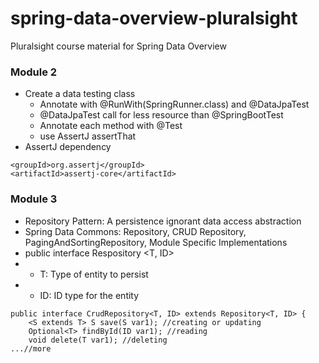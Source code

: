 # spring-data-overview-pluralsight
Pluralsight course material for Spring Data Overview

### Module 2
* Create a data testing class
  - Annotate with @RunWith(SpringRunner.class) and @DataJpaTest
  - @DataJpaTest call for less resource than @SpringBootTest
  - Annotate each method with @Test
  - use AssertJ assertThat
* AssertJ dependency
```
<groupId>org.assertj</groupId>
<artifactId>assertj-core</artifactId>
```
### Module 3
* Repository Pattern: A persistence ignorant data access abstraction
* Spring Data Commons: Repository, CRUD Repository, PagingAndSortingRepository, Module Specific Implementations
* public interface Respository <T, ID>
*   - T: Type of entity to persist
*   - ID: ID type for the entity
```
public interface CrudRepository<T, ID> extends Repository<T, ID> {
    <S extends T> S save(S var1); //creating or updating
    Optional<T> findById(ID var1); //reading
    void delete(T var1); //deleting
...//more
```
